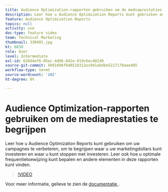```yaml
---
title: Audience Optimization-rapporten gebruiken om de mediaprestaties te begrijpen
description: Leer hoe u Audience Optimization Reports kunt gebruiken om uw campagnes te verbeteren, om te begrijpen waar u uw marketingdollars kunt investeren en waar u kunt stoppen met investeren. Leer ook hoe u optimale frequentietoewijzing kunt bepalen en andere elementen in deze rapporten kunt vinden.
feature: Audience Optimization Reports
topics: null
activity: use
doc-type: feature video
team: Technical Marketing
thumbnail: 330401.jpg
kt: 6838
role: User
level: Intermediate
exl-id: 620d4ef6-05ec-4d96-842e-919c6ec402d9
source-git-commit: 4b91696f840518312ec041abdbe5217178aee405
workflow-type: tm+mt
source-wordcount: '102'
ht-degree: 0%

---
```


# Audience Optimization-rapporten gebruiken om de mediaprestaties te begrijpen

Leer hoe u Audience Optimization Reports kunt gebruiken om uw campagnes te verbeteren, om te begrijpen waar u uw marketingdollars kunt investeren en waar u kunt stoppen met investeren. Leer ook hoe u optimale frequentietoewijzing kunt bepalen en andere elementen in deze rapporten kunt vinden.

>[!VIDEO](https://video.tv.adobe.com/v/330401/?quality=12&learn=on)

Voor meer informatie, gelieve te zien de [ documentatie ](https://experienceleague.adobe.com/docs/audience-manager/user-guide/reporting/audience-optimization-reports/audience-optimization-reports.html?lang=nl-NL#reporting).

